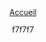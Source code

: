<html lang="fr">
<head>
    <meta charset="UTF-8">
    <meta name="viewport" content="width=device-width, initial-scale">
    <title>Zone de Couleur</title>
    <style>
        }
        .zone-couleur {
        width: 1314px; /* Largeur de la zone de couleur */
        height: 48px; /* Hauteur de la zone de couleur */
        background-color: #F7F7F7; /* Couleur de fond de la zone */
        }
        Accueil {
            text-align: 500px 20px;
    </style>
<head>
    <header>
        <Accueil>
        <a href="#">    Accueil     </a>
<body>
    <div class="zone-couleur"></div>
</body>



f7f7f7
